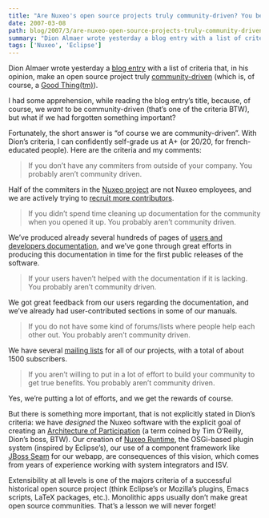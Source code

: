 ```yaml
---
title: "Are Nuxeo's open source projects truly community-driven? You bet they are!"
date: 2007-03-08
path: blog/2007/3/are-nuxeo-open-source-projects-truly-community-driven-you-bet-they-are
summary: "Dion Almaer wrote yesterday a blog entry with a list of criteria that, in his opinion, make an open source project truly community-driven (which is, of course, a Good Thing(tm))."
tags: ['Nuxeo', 'Eclipse']
---
```


<p>Dion Almaer wrote yesterday a <a href="http://www.almaer.com/blog/archives/001412.html">blog entry</a> with a list of criteria that, in his opinion, make an open source project truly <a href="http://www.nuxeo.org/sections/community/">community-driven</a> (which is, of course, a <a href="http://en.wikipedia.org/wiki/Good_thing">Good Thing(tm)</a>). </p><p>I had some apprehension, while reading the blog entry&#8217;s title, because, of course, we <em>want</em> to be community-driven (that&#8217;s one of the criteria BTW), but what if we had forgotten something important?</p><p>Fortunately, the short answer is &#8220;of course we are community-driven&#8221;. With Dion&#8217;s criteria, I can confidently self-grade us at A+ (or 20/20, for french-educated people). Here are the criteria and my comments:</p><blockquote>
  <p>If you don&#8217;t have any commiters from outside of your company. You probably aren&#8217;t community driven.</p>
</blockquote><p>Half of the commiters in the <a href="http://www.nuxeo.org/">Nuxeo project</a> are not Nuxeo employees, and we are actively trying to <a href="http://blogs.nuxeo.com/sections/blogs/fermigier/2007_03_07_back-from-braincamp-ouverture-2007">recruit more contributors</a>.</p><blockquote>
  <p>If you didn&#8217;t spend time cleaning up documentation for the community when you opened it up. You probably aren&#8217;t community driven.</p>
</blockquote><p>We&#8217;ve produced already several hundreds of pages of <a href="http://www.nuxeo.org/sections/documentation/">users and developers documentation</a>, and we&#8217;ve gone through great efforts in producing this documentation in time for the first public releases of the software.</p><blockquote>
  <p>If your users haven&#8217;t helped with the documentation if it is lacking. You probably aren&#8217;t community driven.</p>
</blockquote><p>We got great feedback from our users regarding the documentation, and we&#8217;ve already had user-contributed sections in some of our manuals.</p><blockquote>
  <p>If you do not have some kind of forums/lists where people help each other out. You probably aren&#8217;t community driven.</p>
</blockquote><p>We have several <a href="http://lists.nuxeo.com/">mailing lists</a> for all of our projects, with a total of about 1500 subscribers.  </p><blockquote>
  <p>If you aren&#8217;t willing to put in a lot of effort to build your community to get true benefits. You probably aren&#8217;t community driven.</p>
</blockquote><p>Yes, we&#8217;re putting a lot of efforts, and we get the rewards of course.</p><p>But there is something more important, that is not explicitly stated in Dion&#8217;s criteria: we have <em>designed</em> the Nuxeo software with the explicit goal of creating an <a href="http://en.wikipedia.org/wiki/Architecture_of_participation">Architecture of Participation</a> (a term coined by Tim O&#8217;Reilly, Dion&#8217;s boss, BTW). Our creation of <a href="http://www.nuxeo.org/sections/projects/runtime/">Nuxeo Runtime</a>, the OSGi-based plugin system (inspired by Eclipse&#8217;s), our use of a component framework like <a href="http://www.jboss.com/products/seam">JBoss Seam</a> for our webapp, are consequences of this vision, which comes from years of experience working with system integrators and ISV.</p><p>Extensibility at all levels is one of the majors criteria of a successful historical open source project (think Eclipse&#8217;s or Mozilla&#8217;s plugins, Emacs scripts, LaTeX packages, etc.). Monolithic apps usually don&#8217;t make great open source communities. That&#8217;s a lesson we will never forget!</p> 

